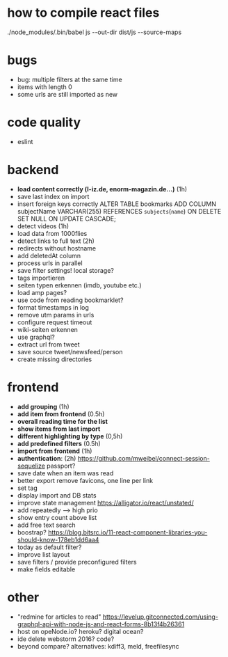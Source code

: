 # how to compile react files

./node_modules/.bin/babel js --out-dir dist/js --source-maps

# bugs

- bug: multiple filters at the same time
- items with length 0
- some urls are still imported as new

# code quality

- eslint

# backend

- **load content correctly (l-iz.de, enorm-magazin.de...)** (1h)
- save last index on import
- insert foreign keys correctly
ALTER TABLE bookmarks ADD COLUMN subjectName VARCHAR(255) REFERENCES `subjects`(`name`) ON DELETE SET NULL ON UPDATE CASCADE;
- detect videos (1h)
- load data from 1000flies
- detect links to full text (2h)
- redirects without hostname
- add deletedAt column
- process urls in parallel
- save filter settings! local storage?
- tags importieren
- seiten typen erkennen (imdb, youtube etc.)
- load amp pages?
- use code from reading bookmarklet?
- format timestamps in log
- remove utm params in urls
- configure request timeout
- wiki-seiten erkennen
- use graphql?
- extract url from tweet
- save source tweet/newsfeed/person
- create missing directories

# frontend

- **add grouping** (1h)
- **add item from frontend** (0.5h)
- **overall reading time for the list**
- **show items from last import**
- **different highlighting by type** (0,5h)
- **add predefined filters** (0.5h)
- **import from frontend** (1h)
- **authentication**: (2h)
https://github.com/mweibel/connect-session-sequelize
passport?
- save date when an item was read
- better export
remove favicons, one line per link
- set tag
- display import and DB stats
- improve state management
https://alligator.io/react/unstated/
- add repeatedly --> high prio
- show entry count above list
- add free text search
- boostrap?
https://blog.bitsrc.io/11-react-component-libraries-you-should-know-178eb1dd6aa4
- today as default filter?
- improve list layout
- save filters / provide preconfigured filters
- make fields editable

# other

- "redmine for articles to read"
https://levelup.gitconnected.com/using-graphql-api-with-node-js-and-react-forms-8b13f4b26361
- host on opeNode.io?
heroku? digital ocean?
- ide
delete webstorm 2016?
code?
- beyond compare?
alternatives: kdiff3, meld, freefilesync
